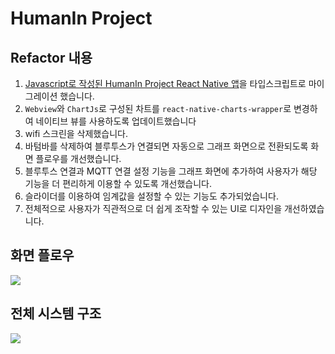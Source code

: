 # HumanIn Project

## Refactor 내용

1. [Javascript로 작성된 HumanIn Project React Native 앱](https://github.com/i-soft-lab/humamin-react-native.git)을
   타입스크립트로 마이그레이션 했습니다.
2. `Webview`와 `ChartJs`로 구성된 차트를 `react-native-charts-wrapper`로 변경하여 네이티브 뷰를 사용하도록 업데이트했습니다
3. wifi 스크린을 삭제했습니다.
4. 바텀바를 삭제하여 블루투스가 연결되면 자동으로 그래프 화면으로 전환되도록 화면 플로우를 개선했습니다.
5. 블루투스 연결과 MQTT 연결 설정 기능을 그래프 화면에 추가하여 사용자가 해당 기능을 더 편리하게 이용할 수 있도록 개선했습니다.
6. 슬라이더를 이용하여 임계값을 설정할 수 있는 기능도 추가되었습니다.
7. 전체적으로 사용자가 직관적으로 더 쉽게 조작할 수 있는 UI로 디자인을 개선하였습니다.

## 화면 플로우

![](https://github.com/i-soft-lab/humanin-refactor/assets/57657868/ac97056e-d832-4c9c-81a1-d2767f4c73db)

## 전체 시스템 구조

![](https://github.com/i-soft-lab/humanin-refactor/assets/57657868/003dd440-f426-465e-bf53-f1141c820211)

